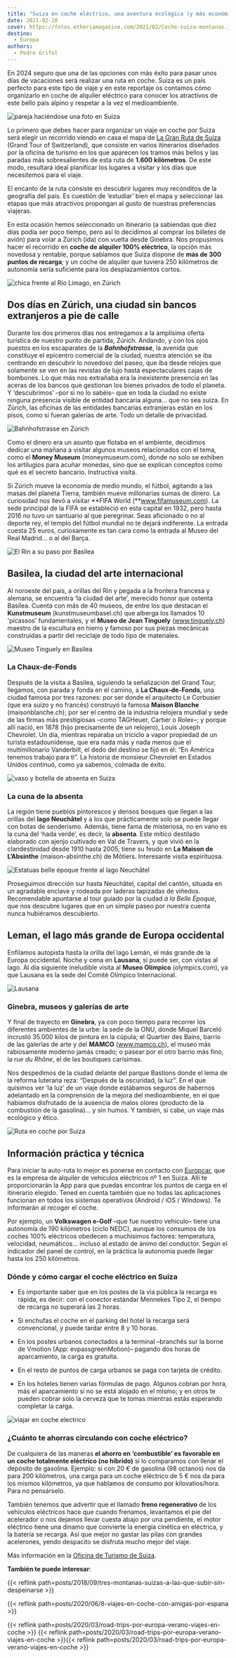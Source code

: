 ```yaml
---
title: "Suiza en coche eléctrico, una aventura ecológica (y más económica)"
date: 2021-02-10
cover: https://fotos.etheriamagazine.com/2021/02/Coche-suiza-montanas.jpg
destino: 
  - Europa
authors: 
  - Pedro Grifol
---
```


En 2024 seguro que una de las opciones con más éxito para pasar unos días de vacaciones 
será realizar una ruta en coche. Suiza es un país perfecto para este tipo de viaje y en 
este reportaje os contamos cómo organizarlo en coche de alquiler eléctrico para conocer 
los atractivos de este bello país alpino y respetar a la vez el medioambiente. 

![pareja haciéndose una foto en Suiza](https://fotos.etheriamagazine.com/2021/02/coche-Grand-Tour-Suiza.jpg "Ruta en coche por Suiza. © Mattias Nutt")

Lo primero que debes hacer para organizar un viaje en coche por Suiza será elegir un 
recorrido viendo en casa el mapa de [La Gran Ruta de 
Suiza](https://grandtour.myswitzerland.com/es/) (Grand Tour of Switzerland), que 
consiste en varios itinerarios diseñados por la oficina de turismo en los que aparecen 
los tramos más bellos y las paradas más sobresalientes de esta ruta de **1.600 
kilómetros**. De este modo, resultará ideal planificar los lugares a visitar y los días 
que necesitemos para el viaje. 

El encanto de la ruta consiste en descubrir lugares muy recónditos de la geografía del 
país. Es cuestión de ‘estudiar’ bien el mapa y seleccionar las etapas que más atractivos 
propongan al gusto de nuestras preferencias viajeras. 

En esta ocasión hemos seleccionado un itinerario (a sabiendas que diez días podía ser 
poco tiempo, pero así lo decidimos al comprar los billetes de avión) para volar a Zúrich 
(ida) con vuelta desde Ginebra. Nos propusimos hacer el recorrido en **coche de alquiler 
100% eléctrico**, la opción más novedosa y rentable, porque sabíamos que Suiza dispone 
de **más de 300 puntos de recarga**; y un coche de alquiler que tuviera 250 kilómetros 
de autonomía sería suficiente para los desplazamientos cortos. 

![chica frente al Río Limago, en Zúrich](https://fotos.etheriamagazine.com/2021/02/Suiza-coche-Zurich-Limago.jpg "Río Limago, en Zúrich. © Pedro Grifol")

## Dos días en Zúrich, una ciudad sin bancos extranjeros a pie de calle

Durante los dos primeros días nos entregamos a la amplísima oferta turística de nuestro 
punto de partida, Zúrich. Andando, y con los ojos puestos en los escaparates de la 
_**Bahnhofstrasse**_, la avenida que constituye el epicentro comercial de la ciudad, 
nuestra atención se iba centrando en descubrir lo novedoso del paseo, que iba desde 
relojes que solamente se ven en las revistas de lujo hasta espectaculares cajas de 
bombones. Lo que más nos extrañaba era la inexistente presencia en las aceras de los 
bancos que gestionan los bienes privados de todo el planeta. Y ‘descubrimos’ –por si no 
lo sabéis– que en toda la ciudad no existe ninguna presencia visible de entidad bancaria 
alguna… que no sea suiza. En Zúrich, las oficinas de las entidades bancarias extranjeras 
están en los pisos, como si fueran galerías de arte. Todo un detalle de privacidad. 

![Bahnhofstrasse en Zúrich](https://fotos.etheriamagazine.com/2021/02/Suiza-coche-Zurich.-Bahnhofstrasse.jpg "Bahnhofstrasse en Zúrich. © P. Grifol")

Como el dinero era un asunto que flotaba en el ambiente, decidimos dedicar una mañana a 
visitar algunos museos relacionados con el tema, como el **Money Museum** 
(moneymuseum.com), donde no solo se exhiben los artilugios para acuñar monedas, sino que 
se explican conceptos como qué es el secreto bancario. Instructiva visita. 

Si Zúrich mueve la economía de medio mundo, el fútbol, agitando a las masas del planeta 
Tierra, también mueve millonarias sumas de dinero. La curiosidad nos llevó a visitar 
**FIFA World (**www.fifamuseum.com). La sede principal de la FIFA se estableció en esta 
capital en 1932, pero hasta 2016 no tuvo un santuario al que peregrinar. Seas aficionado 
o no al deporte rey, el templo del fútbol mundial no te dejará indiferente. La entrada 
cuesta 25 euros, curiosamente es tan cara como la entrada al Museo del Real Madrid… o al 
del Barça. 

![El Rin a su paso por Basilea](https://fotos.etheriamagazine.com/2021/02/Suiza-coche-Basilea-rin.jpg "El Rin a su paso por Basilea. © P. Grifol")

## Basilea, la ciudad del arte internacional

Al noroeste del país, a orillas del Rin y pegada a la frontera francesa y alemana, se 
encuentra ‘la ciudad del arte’, merecido honor que ostenta Basilea. Cuenta con más de 40 
museos, de entre los que destacan el **Kunstmuseum** (kunstmuseumbasel.ch) que alberga 
los llamados 10 'picassos' fundamentales, y el **Museo de Jean Tinguely** 
(www.tinguely.ch) maestro de la escultura en hierro y famoso por sus piezas mecánicas 
construidas a partir del reciclaje de todo tipo de materiales. 

![Museo Tinguely en Basilea](https://fotos.etheriamagazine.com/2021/02/Suiza-coche-Basilea-Museo-Tinguely.jpg "Museo Tinguely en Basilea. © P. Grifol")

### La Chaux-de-Fonds

Después de la visita a Basilea, siguiendo la señalización del Grand Tour, llegamos, con 
parada y fonda en el camino, a **La Chaux-de-Fonds**, una ciudad famosa por tres 
razones: por ser donde el arquitecto Le Corbusier (que era suizo y no francés) construyó 
la famosa **Maison Blanche** (maisonblanche.ch); por ser el centro de la industria 
relojera mundial y sede de las firmas más prestigiosas –como TAGHeuer, Cartier o Rolex–; 
y porque allí nació, en 1878 (hijo precisamente de un relojero), Louis Joseph Chevrolet. 
Un día, mientras reparaba un triciclo a vapor propiedad de un turista estadounidense, 
que era nada más y nada menos que el multimillonario Vanderbilt, el dedo del destino se 
fijó en él: “En América tenemos trabajo para ti”. La historia de monsieur Chevrolet en 
Estados Unidos continuó, como ya sabemos, colmada de éxito. 

![vaso y botella de absenta en Suiza](https://fotos.etheriamagazine.com/2021/02/Suiza-coche-absenta.jpg "La Maison de L’Absinthe de Môtiers. © P. Grifol")

### La cuna de la absenta

La región tiene pueblos pintorescos y densos bosques que llegan a las orillas del **lago 
Neuchâtel** y a los que prácticamente solo se puede llegar con botas de senderismo. 
Además, tiene fama de misteriosa, no en vano es la cuna del ‘hada verde’, es decir, la 
**absenta**. Este mítico destilado elaborado con ajenjo cultivado en Val de Travers, y 
que vivió en la clandestinidad desde 1910 hasta 2005, tiene su feudo en **La Maison de 
L’Absinthe** (maison-absinthe.ch) de Môtiers. Interesante visita espirituosa. 

![Estatuas belle époque frente al lago Neuchâtel](https://fotos.etheriamagazine.com/2021/02/Suiza-coche-neuchatel.jpg "La 'Belle Époque' en Neuchâtel. © P. Grifol")

Proseguimos dirección sur hasta Neuchâtel, capital del cantón, situada en un agradable 
enclave y rodeada por laderas tapizadas de viñedos. Recomendable apuntarse al tour 
guiado por la ciudad _à la Belle Époque_, que nos descubre lugares que en un simple 
paseo por nuestra cuenta nunca hubiéramos descubierto. 

## Leman, el lago más grande de Europa occidental

Enfilamos autopista hasta la orilla del lago Lemán, el más grande de la Europa 
occidental. Noche y cena en **Lausana**, si puede ser, con vistas al lago. Al día 
siguiente ineludible visita al **Museo Olímpico** (olympics.com), ya que Lausana es la 
sede del Comité Olímpico Internacional. 

![Lausana](https://fotos.etheriamagazine.com/2021/02/Suiza-coche-Lausana.jpg "Lausana. © P. Grifol")

### Ginebra, museos y galerías de arte

Y final de trayecto en **Ginebra**, ya con poco tiempo para recorrer los diferentes 
ambientes de la urbe: la sede de la ONU, donde Miquel Barceló incrustó 35.000 kilos de 
pintura en la cúpula; el Quartier des Bains, barrio de las galerías de arte y del 
**MAMCO** (www.mamco.ch), el museo más rabiosamente moderno jamás creado; o pasear por 
el otro barrio más fino, la _rue du Rhône_, el de las boutiques carísimas. 

Nos despedimos de la ciudad delante del parque Bastions donde el lema de la reforma 
luterana reza: “Después de la oscuridad, la luz". En el que quisimos ver ‘la luz’ de un 
viaje donde estábamos seguros de habernos adelantado en la comprensión de la mejora del 
medioambiente, en el que habíamos disfrutado de la ausencia de malos olores (producto de 
la combustión de la gasolina)… y sin humos. Y también, si cabe, un viaje más ecológico y 
ético. 

![Ruta en coche por Suiza](https://fotos.etheriamagazine.com/2021/02/Coche-suiza-montanas.jpg "Grand Tour of Switzerland. © Mattias Nutt")

## Información práctica y técnica

Para iniciar la auto-ruta lo mejor es ponerse en contacto con 
[Europcar](https://www.europcar.ch/en-ch), que es la empresa de alquiler de vehículos 
eléctricos nº 1 en Suiza. Allí te proporcionarán la App para que puedas encontrar los 
puntos de carga en el itinerario elegido. Tened en cuenta también que no todas las 
aplicaciones funcionan en todos los sistemas operativos (Android / iOS / Windows). Te 
informarán al recoger el coche. 

Por ejemplo, un **Volkswagen e-Golf** –que fue nuestro vehículo– tiene una autonomía de 
190 kilómetros (ciclo NEDC), aunque los consumos de los coches 100% eléctricos obedecen 
a muchísimos factores: temperatura, velocidad, neumáticos… incluso al estado de ánimo 
del conductor. Según el indicador del panel de control, en la práctica la autonomía 
puede llegar hasta los 250 kilómetros. 

### Dónde y cómo cargar el coche eléctrico en Suiza

- Es importante saber que en los postes de la vía pública la recarga es rápida, es decir: con el conector estándar Mennekes Tipo 2, el tiempo de recarga no superará las 2 horas.

- Si enchufas el coche en el parking del hotel la recarga será convencional, y puede tardar entre 8 y 10 horas.

- En los postes urbanos conectados a la terminal –branchés sur la borne de Vmotion (App: evpassgreenMotion)– pagando dos horas de aparcamiento, la carga es gratuita.

- En el resto de puntos de carga urbanos se paga con tarjeta de crédito.

- En los hoteles tienen varias fórmulas de pago. Algunos cobran por hora, más el aparcamiento si no se está alojado en el mismo; y en otros te pueden cobrar solo la cerveza que te tomas mientras estás esperando completar la carga.

![viajar en coche electrico](https://fotos.etheriamagazine.com/2021/02/Suiza-coche-electrico.jpg "Pago con tarjeta de crédito, borne de carga y pago con tarjeta Vmotion. © P.Grifol")

### ¿Cuánto te ahorras circulando con coche eléctrico?

De cualquiera de las maneras **el ahorro en ‘combustible’ es favorable en un coche 
totalmente eléctrico (no híbrido)** si lo comparamos con llenar el depósito de gasolina. 
Ejemplo: si con 20 € de gasolina (98 octanos) nos da para 200 kilómetros, una carga para 
un coche eléctrico de 5 € nos da para los mismos kilómetros, ya que hablamos de consumo 
por kilovatios/hora. Para no pensárselo. 

También tenemos que advertir que el llamado **freno regenerativo** de los vehículos 
eléctricos hace que cuando frenamos, levantamos el pie del acelerador o nos dejamos 
llevar cuesta abajo por una pendiente, el motor eléctrico tiene una dinamo que convierte 
la energía cinética en eléctrica, y la batería se recarga. Así que mejor no gastar las 
pilas con grandes acelerones, yendo despacito se disfruta mucho mejor del viaje. 

Más información en la [Oficina de Turismo de Suiza](http://www.myswitzerland.com/). 

**También te puede interesar**: 

{{< reflink path=posts/2018/09/tres-montanas-suizas-a-las-que-subir-sin-despeinarse >}} 

{{< reflink path=posts/2020/06/8-viajes-en-coche-con-amigas-por-espana >}} 

{{< reflink path=posts/2020/03/road-trips-por-europa-verano-viajes-en-coche >}} {{< 
reflink path=posts/2020/03/road-trips-por-europa-verano-viajes-en-coche >}}{{< reflink 
path=posts/2020/03/road-trips-por-europa-verano-viajes-en-coche >}}
